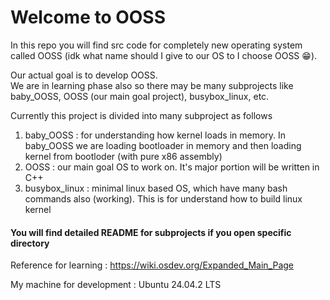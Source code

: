 # Welcome to OOSS

In this repo you will find src code for completely new operating system called OOSS (idk what name should I give to our OS to I choose OOSS 😁).

Our actual goal is to develop OOSS. <br>
We are in learning phase also so there may be many subprojects like baby_OOSS, OOSS (our main goal project), busybox_linux, etc.

Currently this project is divided into many subproject as follows
1. baby_OOSS : for understanding how kernel loads in memory. In baby_OOSS we are loading bootloader in memory and then loading kernel from bootloder (with pure x86 assembly)
2. OOSS : our main goal OS to work on. It's major portion will be written in C++
3. busybox_linux : minimal linux based OS, which have many bash commands also (working). This is for understand how to build linux kernel

#### You will find detailed README for subprojects if you open specific directory 

Reference for learning : https://wiki.osdev.org/Expanded_Main_Page

My machine for development : Ubuntu 24.04.2 LTS
